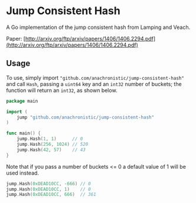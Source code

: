 # Jump Consistent Hash

A Go implementation of the jump consistent hash from Lamping and Veach.

Paper: [http://arxiv.org/ftp/arxiv/papers/1406/1406.2294.pdf](http://arxiv.org/ftp/arxiv/papers/1406/1406.2294.pdf)

## Usage

To use, simply import `"github.com/anachronistic/jump-consistent-hash"`  and call `Hash`, passing a `uint64` key and an `int32` number of buckets; the function will return an `int32`, as shown below.

```go
package main

import (
    jump "github.com/anachronistic/jump-consistent-hash"
)

func main() {
    jump.Hash(1, 1)      // 0
    jump.Hash(256, 1024) // 520
    jump.Hash(42, 57)    // 43
}
```

Note that if you pass a number of buckets <= 0 a default value of 1 will be used instead.

```go
jump.Hash(0xDEAD10CC, -666) // 0
jump.Hash(0xDEAD10CC, 1)    // 0
jump.Hash(0xDEAD10CC, 666)  // 361
```